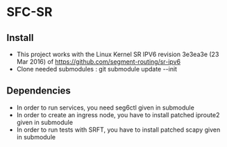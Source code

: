 # SFC-SR

Install
------

 - This project works with the Linux Kernel SR IPV6 revision 3e3ea3e (23 Mar 2016) of https://github.com/segment-routing/sr-ipv6
 - Clone needed submodules : git submodule update --init 

Dependencies
-------------

 - In order to run services, you need seg6ctl given in submodule
 - In order to create an ingress node, you have to install patched iproute2 given in submodule
 - In order to run tests with SRFT, you have to install patched scapy given in submodule
